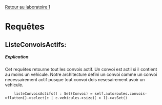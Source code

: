 [Retour au laboratoire 1](../TP1/)

# Requêtes

## ListeConvoisActifs:

##### Explication

Cet requêtes retourne tout les convois actif. Un convoi est actil si il contient au moins un vehicule.
Notre architecture defini un convoi comme un convoi necessairement actif pusque tout convoi dois nesesairement avoir un vehicule.

```
    listeConvoisActifs() : Set(Convoi) = self.autoroutes.convois->flatten()->select(c | c.vehicules->size() > 1)->asSet()
```